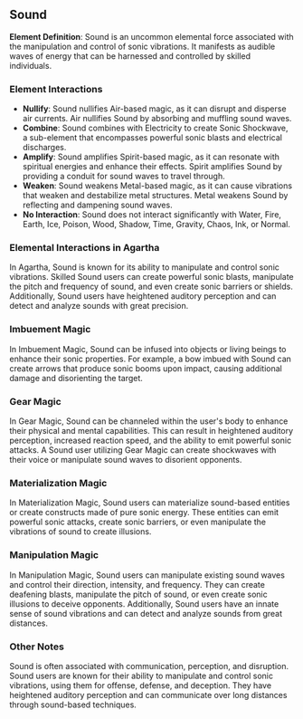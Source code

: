 ## Sound

**Element Definition**: Sound is an uncommon elemental force associated with the manipulation and control of sonic vibrations. It manifests as audible waves of energy that can be harnessed and controlled by skilled individuals.

### Element Interactions

- **Nullify**: Sound nullifies Air-based magic, as it can disrupt and disperse air currents. Air nullifies Sound by absorbing and muffling sound waves.
- **Combine**: Sound combines with Electricity to create Sonic Shockwave, a sub-element that encompasses powerful sonic blasts and electrical discharges.
- **Amplify**: Sound amplifies Spirit-based magic, as it can resonate with spiritual energies and enhance their effects. Spirit amplifies Sound by providing a conduit for sound waves to travel through.
- **Weaken**: Sound weakens Metal-based magic, as it can cause vibrations that weaken and destabilize metal structures. Metal weakens Sound by reflecting and dampening sound waves.
- **No Interaction**: Sound does not interact significantly with Water, Fire, Earth, Ice, Poison, Wood, Shadow, Time, Gravity, Chaos, Ink, or Normal.

### Elemental Interactions in Agartha

In Agartha, Sound is known for its ability to manipulate and control sonic vibrations. Skilled Sound users can create powerful sonic blasts, manipulate the pitch and frequency of sound, and even create sonic barriers or shields. Additionally, Sound users have heightened auditory perception and can detect and analyze sounds with great precision.

### Imbuement Magic

In Imbuement Magic, Sound can be infused into objects or living beings to enhance their sonic properties. For example, a bow imbued with Sound can create arrows that produce sonic booms upon impact, causing additional damage and disorienting the target.

### Gear Magic

In Gear Magic, Sound can be channeled within the user's body to enhance their physical and mental capabilities. This can result in heightened auditory perception, increased reaction speed, and the ability to emit powerful sonic attacks. A Sound user utilizing Gear Magic can create shockwaves with their voice or manipulate sound waves to disorient opponents.

### Materialization Magic

In Materialization Magic, Sound users can materialize sound-based entities or create constructs made of pure sonic energy. These entities can emit powerful sonic attacks, create sonic barriers, or even manipulate the vibrations of sound to create illusions.

### Manipulation Magic

In Manipulation Magic, Sound users can manipulate existing sound waves and control their direction, intensity, and frequency. They can create deafening blasts, manipulate the pitch of sound, or even create sonic illusions to deceive opponents. Additionally, Sound users have an innate sense of sound vibrations and can detect and analyze sounds from great distances.

### Other Notes

Sound is often associated with communication, perception, and disruption. Sound users are known for their ability to manipulate and control sonic vibrations, using them for offense, defense, and deception. They have heightened auditory perception and can communicate over long distances through sound-based techniques.